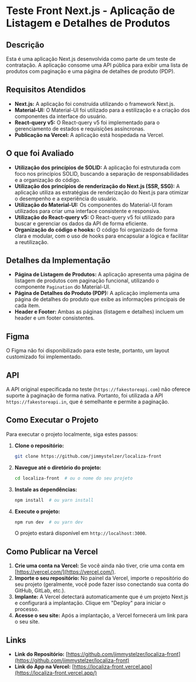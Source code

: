 # Teste Front Next.js - Aplicação de Listagem e Detalhes de Produtos

## Descrição

Esta é uma aplicação Next.js desenvolvida como parte de um teste de contratação. A aplicação consome uma API pública para exibir uma lista de produtos com paginação e uma página de detalhes de produto (PDP).

## Requisitos Atendidos

*   **Next.js:** A aplicação foi construída utilizando o framework Next.js.
*   **Material-UI:**  O Material-UI foi utilizado para a estilização e a criação dos componentes da interface do usuário.
*   **React-query v5:** O React-query v5 foi implementado para o gerenciamento de estados e requisições assíncronas.
*   **Publicação na Vercel:** A aplicação está hospedada na Vercel.

## O que foi Avaliado

*   **Utilização dos princípios de SOLID:** A aplicação foi estruturada com foco nos princípios SOLID, buscando a separação de responsabilidades e a organização do código.
*   **Utilização dos princípios de renderização do Next.js (SSR, SSG):** A aplicação utiliza as estratégias de renderização do Next.js para otimizar o desempenho e a experiência do usuário.
*   **Utilização do Material-UI:** Os componentes do Material-UI foram utilizados para criar uma interface consistente e responsiva.
*   **Utilização do React-query v5:** O React-query v5 foi utilizado para buscar e gerenciar os dados da API de forma eficiente.
*   **Organização do código e hooks:** O código foi organizado de forma clara e modular, com o uso de hooks para encapsular a lógica e facilitar a reutilização.

## Detalhes da Implementação

*   **Página de Listagem de Produtos:** A aplicação apresenta uma página de listagem de produtos com paginação funcional, utilizando o componente `Pagination` do Material-UI.
*   **Página de Detalhes do Produto (PDP):** A aplicação implementa uma página de detalhes do produto que exibe as informações principais de cada item.
*   **Header e Footer:** Ambas as páginas (listagem e detalhes) incluem um header e um footer consistentes.

## Figma

O Figma não foi disponibilizado para este teste, portanto, um layout customizado foi implementado.

## API

A API original especificada no teste (`https://fakestoreapi.com`) não oferece suporte à paginação de forma nativa.  Portanto, foi utilizada a API `https://fakestoreapi.in`, que é semelhante e permite a paginação.

## Como Executar o Projeto

Para executar o projeto localmente, siga estes passos:

1.  **Clone o repositório:**
    ```bash
    git clone https://github.com/jimmystelzer/localiza-front
    ```
2.  **Navegue até o diretório do projeto:**
    ```bash
    cd localiza-front  # ou o nome do seu projeto
    ```
3.  **Instale as dependências:**
    ```bash
    npm install  # ou yarn install
    ```
4.  **Execute o projeto:**
    ```bash
    npm run dev  # ou yarn dev
    ```
    O projeto estará disponível em `http://localhost:3000`.

## Como Publicar na Vercel

1.  **Crie uma conta na Vercel:** Se você ainda não tiver, crie uma conta em [https://vercel.com/](https://vercel.com/).
2.  **Importe o seu repositório:**  No painel da Vercel, importe o repositório do seu projeto (geralmente, você pode fazer isso conectando sua conta do GitHub, GitLab, etc.).
3.  **Implante:**  A Vercel detectará automaticamente que é um projeto Next.js e configurará a implantação.  Clique em "Deploy" para iniciar o processo.
4.  **Acesse o seu site:**  Após a implantação, a Vercel fornecerá um link para o seu site.


## Links

*   **Link do Repositório:** [https://github.com/jimmystelzer/localiza-front](https://github.com/jimmystelzer/localiza-front)
*   **Link do App na Vercel:** [https://localiza-front.vercel.app](https://localiza-front.vercel.app/)

